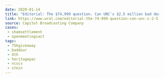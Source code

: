 ```yaml
---
date: 2020-01-14
title: "Editorial: The $74,999 question. Can UNC's $2.5 million bad deal be stopped?"
link: https://www.wral.com/editorial-the-74-999-question-can-unc-s-2-5-million-bad-deal-be-stopped/18884725/
source: Capitol Broadcasting Company
cases:
 - shamsettlement
 - openmeetingsact
tags:
 - 75kgiveaway
 - baddour
 - dth
 - heritagepac
 - ncscv
 - stein
---
```

